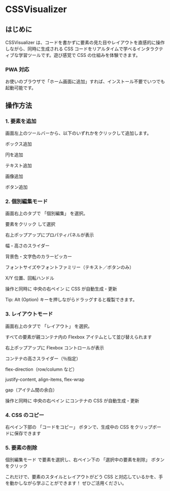 # CSSVisualizer
## はじめに
CSSVisualizer は、コードを書かずに要素の見た目やレイアウトを直感的に操作しながら、同時に生成される CSS コードをリアルタイムで学べるインタラクティブな学習ツールです。遊び感覚で CSS の仕組みを体験できます。

### PWA 対応
お使いのブラウザで「ホーム画面に追加」すれば、インストール不要でいつでも起動可能です。

## 操作方法
### 1. 要素を追加
画面左上のツールバーから、以下のいずれかをクリックして追加します。

ボックス追加

円を追加

テキスト追加

画像追加

ボタン追加

### 2. 個別編集モード
画面右上のタブで 「個別編集」 を選択。

要素をクリック して選択

右上ポップアップにプロパティパネルが表示

幅・高さのスライダー

背景色・文字色のカラーピッカー

フォントサイズやフォントファミリー（テキスト／ボタンのみ）

X/Y 位置、回転ハンドル

操作と同時に 中央の右ペイン に CSS が自動生成・更新

Tip: Alt (Option) キーを押しながらドラッグすると複製できます。

### 3. レイアウトモード
画面右上のタブで 「レイアウト」 を選択。

すべての要素が親コンテナ内の Flexbox アイテムとして並び替えられます

右上ポップアップに Flexbox コントロールが表示

コンテナの高さスライダー（％指定）

flex-direction（row/column など）

justify-content, align-items, flex-wrap

gap（アイテム間の余白）

操作と同時に 中央の右ペイン にコンテナの CSS が自動生成・更新

### 4. CSS のコピー
右ペイン下部の 「コードをコピー」 ボタンで、生成中の CSS をクリップボードに保存できます

### 5. 要素の削除
個別編集モード で要素を選択し、右ペイン下の 「選択中の要素を削除」 ボタンをクリック

これだけで、要素のスタイルとレイアウトがどう CSS と対応しているかを、手を動かしながら学ぶことができます！
ぜひご活用ください。